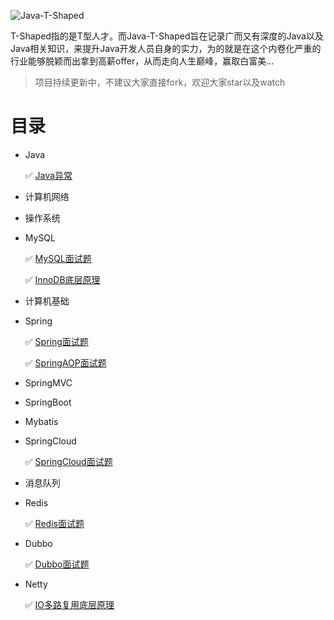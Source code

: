 ![Java-T-Shaped](https://github.com/coderbruis/Java-T-Shaped/blob/master/notes/pictures/Java-T-Shaped.png)

T-Shaped指的是T型人才。而Java-T-Shaped旨在记录广而又有深度的Java以及Java相关知识，来提升Java开发人员自身的实力，为的就是在这个内卷化严重的行业能够脱颖而出拿到高薪offer，从而走向人生巅峰，赢取白富美...

> 项目持续更新中，不建议大家直接fork，欢迎大家star以及watch

# 目录

- Java

    ✅  [Java异常](http://github.com/coderbruis/Java-Accumulation/blob/master/notes/Java%E5%9F%BA%E7%A1%80/Java%E5%BC%82%E5%B8%B8.md)

- 计算机网络

- 操作系统

- MySQL

    ✅ [MySQL面试题](https://github.com/coderbruis/Java-Accumulation/blob/master/notes/%E9%9D%A2%E8%AF%95/MySQL%E5%A4%8D%E4%B9%A0.md)
    
    ✅ [InnoDB底层原理](https://github.com/coderbruis/Java-Accumulation/blob/master/notes/MySQL/InnoDB%E5%BA%95%E5%B1%82%E5%8E%9F%E7%90%86.md)

- 计算机基础

- Spring

    ✅ [Spring面试题](https://github.com/coderbruis/Java-T-Shaped/blob/master/notes/%E6%A1%86%E6%9E%B6/Spring%E9%9D%A2%E8%AF%95.md)
    
    ✅ [SpringAOP面试题](https://github.com/coderbruis/Java-T-Shaped/blob/master/notes/%E6%A1%86%E6%9E%B6/SpringAOP%E9%9D%A2%E8%AF%95.md)

- SpringMVC

- SpringBoot

- Mybatis

- SpringCloud

    ✅ [SpringCloud面试题](https://github.com/coderbruis/Java-Accumulation/blob/master/notes/%E9%9D%A2%E8%AF%95/SpringCloud%E5%A4%8D%E4%B9%A0.md)

- 消息队列

- Redis

    ✅ [Redis面试题](https://github.com/coderbruis/Java-Accumulation/blob/master/notes/%E9%9D%A2%E8%AF%95/Redis%E5%A4%8D%E4%B9%A0.md)

- Dubbo

    ✅ [Dubbo面试题](https://github.com/coderbruis/Java-Accumulation/blob/master/notes/%E9%9D%A2%E8%AF%95/Dubbo%E5%A4%8D%E4%B9%A0.md)
    
- Netty

    ✅ [IO多路复用底层原理](https://github.com/coderbruis/Java-T-Shaped/blob/master/notes/Java%E8%BF%9B%E9%98%B6/IO%E5%A4%9A%E8%B7%AF%E5%A4%8D%E7%94%A8%E5%8E%9F%E7%90%86.md)
    
